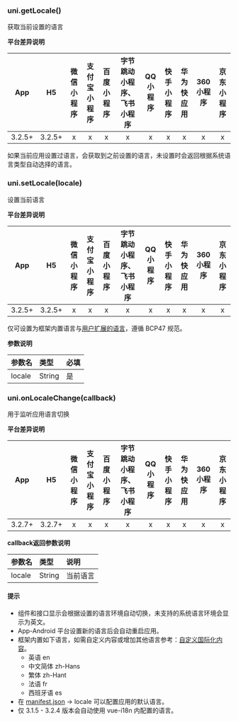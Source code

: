 ### uni.getLocale()

获取当前设置的语言

**平台差异说明**

|App|H5|微信小程序|支付宝小程序|百度小程序|字节跳动小程序、飞书小程序|QQ小程序|快手小程序|华为快应用|360小程序|京东小程序|
|:-:|:-:|:-:|:-:|:-:|:-:|:-:|:-:|:-:|:-:|:-:|
|3.2.5+|3.2.5+|x|x|x|x|x|x|x|x|x|

如果当前应用设置过语言，会获取到之前设置的语言，未设置时会返回根据系统语言类型自动选择的语言。

### uni.setLocale(locale)

设置当前语言

**平台差异说明**

|App|H5|微信小程序|支付宝小程序|百度小程序|字节跳动小程序、飞书小程序|QQ小程序|快手小程序|华为快应用|360小程序|京东小程序|
|:-:|:-:|:-:|:-:|:-:|:-:|:-:|:-:|:-:|:-:|:-:|
|3.2.5+|3.2.5+|x|x|x|x|x|x|x|x|x|

仅可设置为框架内置语言与[用户扩展的语言](/tutorial/i18n.html#uni-framework)，遵循 BCP47 规范。

**参数说明**

|参数名|类型|必填|
|:-|:-|:-|
|locale|String|是|

### uni.onLocaleChange(callback)

用于监听应用语言切换

**平台差异说明**

|App|H5|微信小程序|支付宝小程序|百度小程序|字节跳动小程序、飞书小程序|QQ小程序|快手小程序|华为快应用|360小程序|京东小程序|
|:-:|:-:|:-:|:-:|:-:|:-:|:-:|:-:|:-:|:-:|:-:|
|3.2.7+|3.2.7+|x|x|x|x|x|x|x|x|x|

**callback返回参数说明**

|参数名|类型|说明|
|:-|:-|:-|
|locale|String|当前语言|

#### 提示

* 组件和接口显示会根据设置的语言环境自动切换，未支持的系统语言环境会显示为英文。
* App-Android 平台设置新的语言后会自动重启应用。
* 框架内置如下语言，如需自定义内容或增加其他语言参考：[自定义国际化内容](https://uniapp.dcloud.io/collocation/i18n?id=uni-framework)。
  * 英语 en
  * 中文简体 zh-Hans
  * 繁体 zh-Hant
  * 法语 fr
  * 西班牙语 es
* 在 [manifest.json](/collocation/manifest) -> locale 可以配置应用的默认语言。
* 仅 3.1.5 - 3.2.4 版本会自动使用 vue-i18n 内配置的语言。
